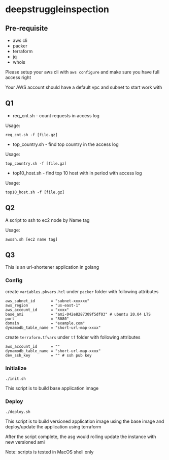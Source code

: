 # deepstruggleinspection

## Pre-requisite

* aws cli
* packer
* terraform
* jq
* whois

Please setup your aws cli with `aws configure` and make sure you have full access right

Your AWS account should have a default vpc and subnet to start work with

## Q1

* req_cnt.sh - count requests in access log

Usage:

```shell
req_cnt.sh -f [file.gz]
```

* top_country.sh - find top country in the access log

Usage:

```shell
top_country.sh -f [file.gz]

```

* top10_host.sh - find top 10 host with in period with access log

Usage:

```shell
top10_host.sh -f [file.gz]
```

## Q2

A script to ssh to ec2 node by Name tag

Usage:

```shell
awssh.sh [ec2 name tag]
```

## Q3

This is an url-shortener application in golang

### Config

create `variables.pkvars.hcl` under `packer` folder with following attributes

```hcl
aws_subnet_id       = "subnet-xxxxxx"
aws_region          = "us-east-1"
aws_account_id      = "xxxx"
base_ami            = "ami-042e8287309f5df03" # ubuntu 20.04 LTS
port                = "8080"
domain              = "example.com"
dynamodb_table_name = "short-url-map-xxxx"
```

create `terraform.tfvars` under `tf` folder with following attributes

```hcl
aws_account_id      = ""
dynamodb_table_name = "short-url-map-xxxx"
dev_ssh_key         = "" # ssh pub key
```

### Initialize

```shell
./init.sh
```

This script is to build base application image

### Deploy

```shell
./deploy.sh
```

This script is to build versioned application image using the base image and deploy/update the application using terraform

After the script complete, the asg would rolling update the instance with new versioned ami

Note: scripts is tested in MacOS shell only